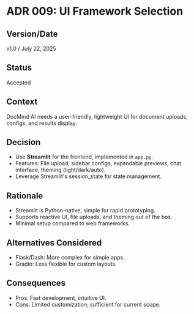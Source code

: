 # ADR 009: UI Framework Selection

## Version/Date

v1.0 / July 22, 2025

## Status

Accepted

## Context

DocMind AI needs a user-friendly, lightweight UI for document uploads, configs, and results display.

## Decision

- Use **Streamlit** for the frontend, implemented in `app.py`.
- Features: File upload, sidebar configs, expandable previews, chat interface, theming (light/dark/auto).
- Leverage Streamlit's session_state for state management.

## Rationale

- Streamlit is Python-native, simple for rapid prototyping.
- Supports reactive UI, file uploads, and theming out of the box.
- Minimal setup compared to web frameworks.

## Alternatives Considered

- Flask/Dash: More complex for simple apps.
- Gradio: Less flexible for custom layouts.

## Consequences

- Pros: Fast development, intuitive UI.
- Cons: Limited customization; sufficient for current scope.
